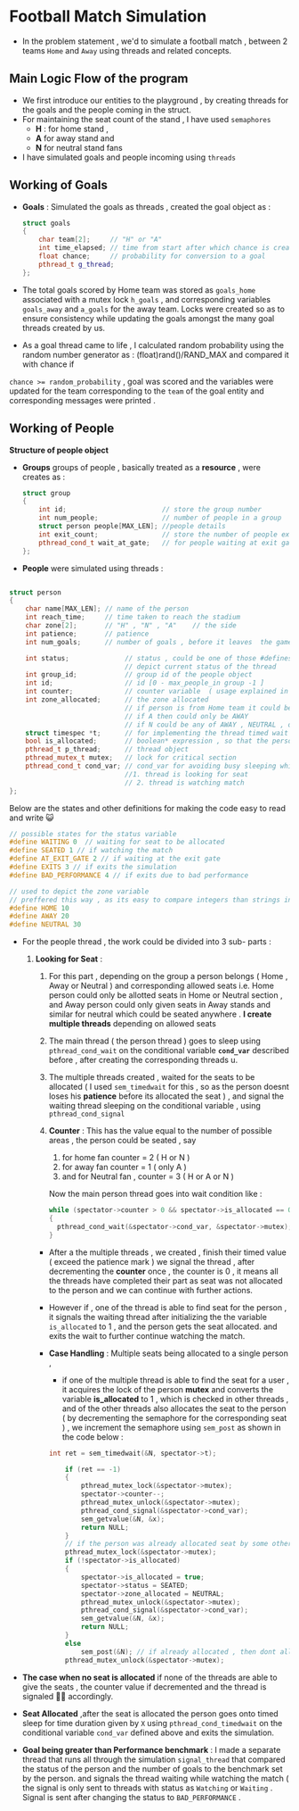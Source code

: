 # Football Match Simulation

- In the problem statement , we'd to simulate a football match ,  between 2 teams `Home` and `Away` using threads and related concepts.

## Main Logic Flow of the program

- We first introduce our entities to the playground , by creating threads for the goals and the people coming in the struct.
- For maintaining the seat count of the stand , I have used `semaphores`
    - **H** : for home stand ,
    - **A** for away stand and
    - **N** for neutral stand fans
- I have simulated goals and people incoming using `threads`

## Working of Goals

- **Goals** : Simulated the goals as threads , created the goal object as :
    
    ```cpp
    struct goals
    {
        char team[2];     // "H" or "A"
        int time_elapsed; // time from start after which chance is created
        float chance;     // probability for conversion to a goal
        pthread_t g_thread; 
    };
    ```
    
- The total goals scored by Home team was stored as `goals_home` associated with a mutex lock `h_goals` , and corresponding variables `goals_away` and `a_goals` for the away team. Locks were created so as to ensure consistency while updating the goals amongst the  many goal threads created by us.
- As a goal thread came to life , I calculated random probability using the random number generator as : (float)rand()/RAND_MAX and compared it with chance if

 `chance >= random_probability` , goal was scored and the variables were updated for the team corresponding to the `team` of the goal entity and corresponding messages were printed .

## Working of People

**Structure of people object** 

- **Groups** groups of people , basically treated as a **resource** , were creates as :
    
    ```cpp
    struct group
    {
        int id;                        // store the group number
        int num_people;                // number of people in a group
        struct person people[MAX_LEN]; //people details
        int exit_count;                // store the number of people exiting the gate
        pthread_cond_t wait_at_gate;   // for people waiting at exit gate ( waiting for their friends )
    };
    ```
    
- **People** were simulated using threads :

```cpp

struct person
{
    char name[MAX_LEN]; // name of the person
    int reach_time;     // time taken to reach the stadium
    char zone[2];       // "H" , "N" , "A"    // the side
    int patience;       // patience
    int num_goals;      // number of goals , before it leaves  the game

    int status;              // status , could be one of those #defines ( evident from their name what they mean )
                             // depict current status of the thread
    int group_id;            // group id of the people object
    int id;                  // id [0 - max_people_in group -1 ]
    int counter;             // counter variable  ( usage explained in README ) - check people object part
    int zone_allocated;      // the zone allocated
                             // if person is from Home team it could be HOME or NEUTRAL
                             // if A then could only be AWAY
                             // if N could be any of AWAY , NEUTRAL , or HOME
    struct timespec *t;      // for implementing the thread timed wait
    bool is_allocated;       // boolean* expression , so that the person isnt allocated multiple seats simultaneously
    pthread_t p_thread;      // thread object
    pthread_mutex_t mutex;   // lock for critical section
    pthread_cond_t cond_var; // cond_var for avoiding busy sleeping while ,
                             //1. thread is looking for seat
                             // 2. thread is watching match
};
```

Below are the states and other definitions for making the code easy to read and write 😺

```cpp
// possible states for the status variable
#define WAITING 0  // waiting for seat to be allocated
#define SEATED 1 // if watching the match
#define AT_EXIT_GATE 2 // if waiting at the exit gate
#define EXITS 3 // if exits the simulation
#define BAD_PERFORMANCE 4 // if exits due to bad performance

// used to depict the zone variable 
// preffered this way , as its easy to compare integers than strings in C xD :)
#define HOME 10
#define AWAY 20
#define NEUTRAL 30

```

- For the people thread , the work could be divided into 3 sub- parts :
    1. **Looking for Seat** : 
        1. For this part , depending on the group a person belongs ( Home , Away or Neutral ) and corresponding allowed seats i.e. Home person could only be allotted seats in Home or Neutral section , and Away person could only given seats in Away stands and similar for neutral which could be seated anywhere . **I create multiple threads** depending on allowed seats
        2. The main thread ( the person thread ) goes to sleep using `pthread_cond_wait` on the conditional variable **`cond_var`** described before , after creating the corresponding threads u.
        3. The multiple threads created , waited for the seats to be allocated ( I used `sem_timedwait` for this , so as the person doesnt loses his **patience** before its allocated the seat ) , and signal the waiting thread sleeping on the conditional variable , using `pthread_cond_signal`
        4. **Counter** : This has the value equal to the number of possible areas , the person could be seated , say 
            1. for home fan counter = 2 ( H or N )
            2. for away fan counter = 1 ( only A ) 
            3. and for Neutral fan , counter = 3 ( H or A or N )
            
             Now the main person thread goes into wait condition like : 
            
            ```cpp
            while (spectator->counter > 0 && spectator->is_allocated == 0)
            {
              pthread_cond_wait(&spectator->cond_var, &spectator->mutex);
            }
            ```
            
        - After a the multiple threads , we created , finish their timed value ( exceed the patience mark ) we signal the thread , after decrementing the **counter** once , the counter is 0 , it means all the threads have completed their part as seat was not allocated to the person and we can continue with further actions.
        - However if , one of the thread is able to find seat for the person , it signals the waiting thread after initializing the the variable `is_allocated` to 1 , and the person gets the seat allocated. and exits the wait to further continue watching the match.
        - **Case Handling** : Multiple seats being allocated to a single person ,
            - if one of the multiple thread is able to find the seat for a user , it acquires the lock of the person **mutex** and converts the variable **is_allocated** to 1 , which is checked in other threads , and of the other threads also allocates the seat to the person ( by decrementing the semaphore for the corresponding seat ) , we increment the semaphore using `sem_post` as shown in the code below :
            
            ```cpp
            int ret = sem_timedwait(&N, spectator->t);
            
                if (ret == -1)
                {
                    pthread_mutex_lock(&spectator->mutex);
                    spectator->counter--;
                    pthread_mutex_unlock(&spectator->mutex);
                    pthread_cond_signal(&spectator->cond_var);
                    sem_getvalue(&N, &x);
                    return NULL;
                }
                // if the person was already allocated seat by some other thread
                pthread_mutex_lock(&spectator->mutex);
                if (!spectator->is_allocated)
                {
                    spectator->is_allocated = true;
                    spectator->status = SEATED;
                    spectator->zone_allocated = NEUTRAL;
                    pthread_mutex_unlock(&spectator->mutex);
                    pthread_cond_signal(&spectator->cond_var);
                    sem_getvalue(&N, &x);
                    return NULL;
                }
                else
                    sem_post(&N); // if already allocated , then dont allot the seat
                pthread_mutex_unlock(&spectator->mutex);
            ```
            

- **The case when no seat is allocated** if none of the threads are able to give the seats , the counter value if decremented and the thread is signaled 👍🏻 accordingly.
- **Seat Allocated** ,after the seat is allocated the person goes onto timed sleep for time duration given by `X` using  `pthread_cond_timedwait` on the conditional variable `cond_var` defined above and exits the simulation.

- **Goal being greater than Performance benchmark** : I made a separate thread that runs all through the simulation `signal_thread` that compared the status of the person and the number of goals to the benchmark set by the person. and signals the thread waiting while watching the match ( the signal is only sent to threads with status as `Watching` or `Waiting` . Signal is sent after changing the status to `BAD_PERFORMANCE` .